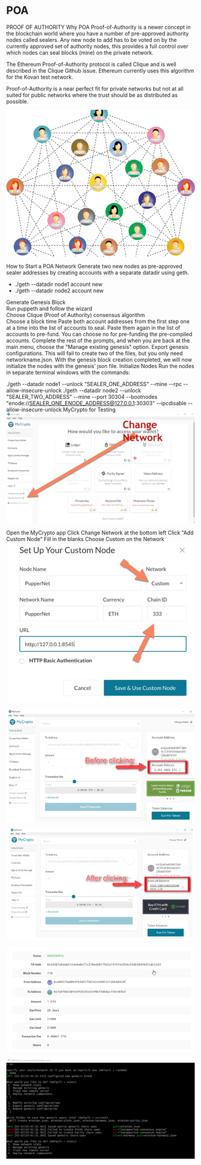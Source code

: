 # POA
PROOF OF AUTHORITY
Why POA
Proof-of-Authority is a newer concept in the blockchain world where you have a number of pre-approved authority nodes called sealers. Any new node to add has to be voted on by the currently approved set of authority nodes, this provides a full control over which nodes can seal blocks (mine) on the private network.

The Ethereum Proof-of-Authority protocol is called Clique and is well described in the Clique Github issue. Ethereum currently uses this algorithm for the Kovan test network.

Proof-of-Authority is a near perfect fit for private networks but not at all suited for public networks where the trust should be as distributed as possible.


![POA](https://github.com/docfern/POA/blob/main/pictures/POA.png)

How to Start a POA Network
Generate two new nodes as pre-approved sealer addresses by creating accounts with a separate datadir using geth.
- ./geth --datadir node1 account new
- ./geth --datadir node2 account new

Generate Genesis Block<br>
Run puppeth and follow the wizard<br>
Choose Clique (Proof of Authority) consensus algorithm<br>
Choose a block time
Paste both account addresses from the first step one at a time into the list of accounts to seal.
Paste them again in the list of accounts to pre-fund.
You can choose no for pre-funding the pre-compiled accounts.
Complete the rest of the prompts, and when you are back at the main menu, choose the "Manage existing genesis" option.
Export genesis configurations. This will fail to create two of the files, but you only need networkname.json.
With the genesis block creation completed, we will now initialize the nodes with the genesis' json file.
Initialize Nodes
Run the nodes in separate terminal windows with the commands:

./geth --datadir node1 --unlock "SEALER_ONE_ADDRESS" --mine --rpc --allow-insecure-unlock
./geth --datadir node2 --unlock "SEALER_TWO_ADDRESS" --mine --port 30304 --bootnodes "enode://SEALER_ONE_ENODE_ADDRESS@127.0.0.1:30303" --ipcdisable --allow-insecure-unlock
MyCrypto for Testing
![Change Network](https://github.com/docfern/POA/blob/main/pictures/change_network.jpg)

Open the MyCrypto app
Click Change Network at the bottom left
Click "Add Custom Node"
Fill in the blanks
Choose Custom on the Network
![Custom](https://github.com/docfern/POA/blob/main/pictures/setup_custom.jpg)

![Before Clicking](https://github.com/docfern/POA/blob/main/pictures/before_clicking.jpg)


![After Clicking](https://github.com/docfern/POA/blob/main/pictures/after_clicking.jpg)


![Successful](https://github.com/docfern/POA/blob/main/pictures/successful.jpg)

![Winston Successful](https://github.com/docfern/POA/blob/main/pictures/winston.jpg)
